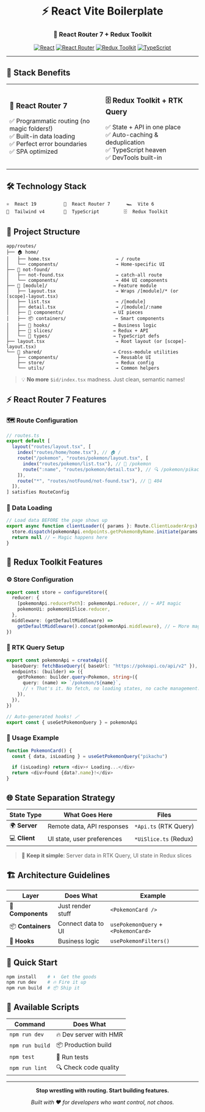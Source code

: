 <div align="center">

# ⚡️ React Vite Boilerplate

### 🚀 React Router 7 + Redux Toolkit

[![React](https://img.shields.io/badge/React-19-61dafb?logo=react)](https://react.dev)
[![React Router](https://img.shields.io/badge/React%20Router-7-ca4245?logo=react-router)](https://reactrouter.com)
[![Redux Toolkit](https://img.shields.io/badge/Redux%20Toolkit-2.0-764abc?logo=redux)](https://redux-toolkit.js.org)
[![TypeScript](https://img.shields.io/badge/TypeScript-5.0-3178c6?logo=typescript)](https://typescriptlang.org)

</div>

---

## 🎯 Stack Benefits

<table>
<tr>
<td width="50%">

### 🧭 **React Router 7**

✅ Programmatic routing (no magic folders!)  
✅ Built-in data loading  
✅ Perfect error boundaries  
✅ SPA optimized

</td>
<td width="50%">

### 🗄️ **Redux Toolkit + RTK Query**

✅ State + API in one place  
✅ Auto-caching & deduplication  
✅ TypeScript heaven  
✅ DevTools built-in

</td>
</tr>
</table>

## 🛠️ Technology Stack

```
⚛️  React 19          🧭  React Router 7      🏎️  Vite 6
🎨  Tailwind v4       🔷  TypeScript         🗄️  Redux Toolkit
```

## 📂 Project Structure

```
app/routes/
├── 🏠 home/
│   ├── home.tsx                        → / route
│   └── components/                     → Home-specific UI
├── 🚫 not-found/
│   ├── not-found.tsx                   → catch-all route
│   └── components/                     → 404 UI components
├── 📁 [module]/                        → Feature module
│   ├── layout.tsx                      → Wraps /[module]/* (or [scope]-layout.tsx)
│   ├── list.tsx                        → /[module]
│   ├── detail.tsx                      → /[module]/:name
│   ├── 🧩 components/                  → UI pieces
│   ├── 📦 containers/                  → Smart components
│   ├── 🎣 hooks/                       → Business logic
│   ├── 🏪 slices/                      → Redux + API
│   └── 📝 types/                       → TypeScript defs
├── layout.tsx                          → Root layout (or [scope]-layout.tsx)
└── 🔗 shared/                          → Cross-module utilities
    ├── components/                     → Reusable UI
    ├── store/                          → Redux config
    └── utils/                          → Common helpers
```

> 💡 **No more** `$id/index.tsx` madness. Just clean, semantic names!

## ⚡️ React Router 7 Features

### 🗺️ Route Configuration

```typescript
// routes.ts
export default [
  layout("routes/layout.tsx", [
    index("routes/home/home.tsx"), // 🏠 /
    route("/pokemon", "routes/pokemon/layout.tsx", [
      index("routes/pokemon/list.tsx"), // 📜 /pokemon
      route(":name", "routes/pokemon/detail.tsx"), // 🔍 /pokemon/pikachu
    ]),
    route("*", "routes/notFound/not-found.tsx"), // 🚫 404
  ]),
] satisfies RouteConfig
```

### 🚀 Data Loading

```typescript
// Load data BEFORE the page shows up
export async function clientLoader({ params }: Route.ClientLoaderArgs) {
  store.dispatch(pokemonApi.endpoints.getPokemonByName.initiate(params.name!))
  return null // ← Magic happens here
}
```

## 🏪 Redux Toolkit Features

### ⚙️ Store Configuration

```typescript
export const store = configureStore({
  reducer: {
    [pokemonApi.reducerPath]: pokemonApi.reducer, // ← API magic
    pokemonUi: pokemonUiSlice.reducer,
  },
  middleware: (getDefaultMiddleware) =>
    getDefaultMiddleware().concat(pokemonApi.middleware), // ← More magic
})
```

### 🎣 RTK Query Setup

```typescript
export const pokemonApi = createApi({
  baseQuery: fetchBaseQuery({ baseUrl: "https://pokeapi.co/api/v2" }),
  endpoints: (builder) => ({
    getPokemon: builder.query<Pokemon, string>({
      query: (name) => `/pokemon/${name}`,
      // ↑ That's it. No fetch, no loading states, no cache management.
    }),
  }),
})

// Auto-generated hooks! 🪄
export const { useGetPokemonQuery } = pokemonApi
```

### 🎯 Usage Example

```typescript
function PokemonCard() {
  const { data, isLoading } = useGetPokemonQuery("pikachu")

  if (isLoading) return <div>⚡️ Loading...</div>
  return <div>Found {data?.name}!</div>
}
```

## 🌐 State Separation Strategy

| State Type    | What Goes Here             | Files                 |
| ------------- | -------------------------- | --------------------- |
| 🌍 **Server** | Remote data, API responses | `*Api.ts` (RTK Query) |
| 💻 **Client** | UI state, user preferences | `*UiSlice.ts` (Redux) |

> 🎯 **Keep it simple**: Server data in RTK Query, UI state in Redux slices

## 🏗️ Architecture Guidelines

| Layer             | Does What          | Example                             |
| ----------------- | ------------------ | ----------------------------------- |
| 🧩 **Components** | Just render stuff  | `<PokemonCard />`                   |
| 📦 **Containers** | Connect data to UI | `usePokemonQuery` + `<PokemonCard>` |
| 🎣 **Hooks**      | Business logic     | `usePokemonFilters()`               |

## 🚀 Quick Start

```bash
npm install    # ⬇️  Get the goods
npm run dev    # 🔥 Fire it up
npm run build  # 📦 Ship it
```

## 📜 Available Scripts

| Command         | Does What              |
| --------------- | ---------------------- |
| `npm run dev`   | 🔥 Dev server with HMR |
| `npm run build` | 📦 Production build    |
| `npm test`      | 🧪 Run tests           |
| `npm run lint`  | 🔍 Check code quality  |

---

<div align="center">

**Stop wrestling with routing. Start building features.**

_Built with ❤️ for developers who want control, not chaos._

</div>
